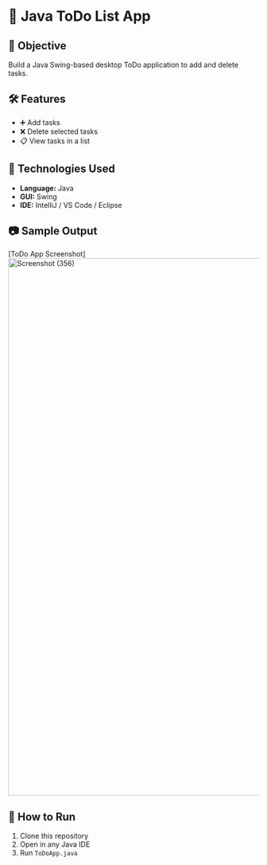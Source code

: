 # 📝 Java ToDo List App

## 📌 Objective
Build a Java Swing-based desktop ToDo application to add and delete tasks.

## 🛠 Features
- ➕ Add tasks
- ❌ Delete selected tasks
- 📋 View tasks in a list

## 🔧 Technologies Used
- **Language:** Java
- **GUI:** Swing
- **IDE:** IntelliJ / VS Code / Eclipse

## 📷 Sample Output
[ToDo App Screenshot]
<img width="1920" height="1080" alt="Screenshot (356)" src="https://github.com/user-attachments/assets/6e635671-73e6-4f2e-8101-d00e43ca1283" />


## 🚀 How to Run
1. Clone this repository
2. Open in any Java IDE
3. Run `ToDoApp.java`
